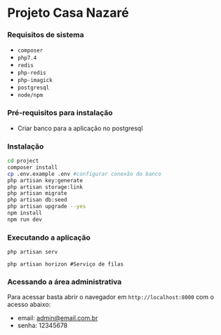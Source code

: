 # Projeto Casa Nazaré

### Requisitos de sistema
-   `composer`
-   `php7.4`
-   `redis`
-   `php-redis`
-   `php-imagick`
-   `postgresql`
-   `node/npm`

### Pré-requisitos para instalação

- Criar banco para a aplicação no postgresql

### Instalação
```sh
cd project
composer install
cp .env.example .env #configurar conexão do banco
php artisan key:generate
php artisan storage:link
php artisan migrate
php artisan db:seed
php artisan upgrade --yes
npm install
npm run dev
```

### Executando a aplicação

```shell
php artisan serv
```

```shell
php artisan horizon #Serviço de filas
```

### Acessando a área administrativa
Para acessar basta abrir o navegador em `http://localhost:8000` com o acesso abaixo:

* email: admin@email.com.br
* senha: 12345678
